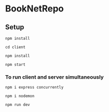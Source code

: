 # BookNetRepo

## Setup
`npm install`

`cd client`

`npm install`

`npm start`

### To run client and server simultaneously
`npm i express concurrently`

`npm i nodemon`

`npm run dev`
